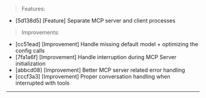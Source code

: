 > Features:
- [5d138d5] [Feature] Separate MCP server and client processes

> Improvements:
- [cc51ead] [Improvement] Handle missing default model + optimizing the config calls
- [7fa1a6f] [Improvement] Handle interruption during MCP Server initialization
- [abbcd08] [Improvement] Better MCP server related error handling
- [cccf3a3] [Improvement] Proper conversation handling when interrupted with tools


---
